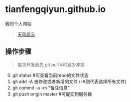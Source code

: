 # tianfengqiyun.github.io
我的个人网站
 > <a href="http://tianfengqiyun.github.io" target="_blank">天风启云</a>

## 操作步骤
> 每次开发前先 git pull #可减少冲突
0. git status #可查看当前repo的文件状态
1. git add -A 被修改或者新增的文件 (-A则代表选择所有文件)
2. git commit -a -m "备注信息"
3. git push origin master #可提交到服务器

